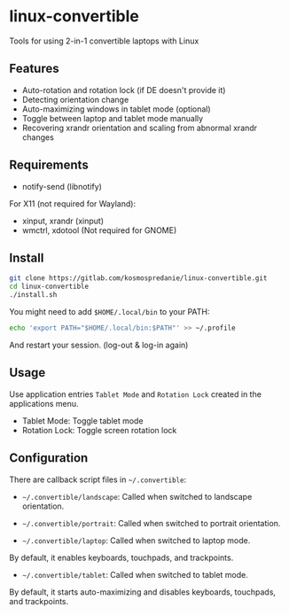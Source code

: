 # linux-convertible

Tools for using 2-in-1 convertible laptops with Linux

## Features

- Auto-rotation and rotation lock (if DE doesn't provide it)
- Detecting orientation change
- Auto-maximizing windows in tablet mode (optional)
- Toggle between laptop and tablet mode manually
- Recovering xrandr orientation and scaling from abnormal xrandr changes

## Requirements

- notify-send (libnotify)

For X11 (not required for Wayland):

- xinput, xrandr (xinput)
- wmctrl, xdotool (Not required for GNOME)

## Install

```sh
git clone https://gitlab.com/kosmospredanie/linux-convertible.git
cd linux-convertible
./install.sh
```

You might need to add `$HOME/.local/bin` to your PATH:

```sh
echo 'export PATH="$HOME/.local/bin:$PATH"' >> ~/.profile
```

And restart your session. (log-out & log-in again)

## Usage

Use application entries `Tablet Mode` and `Rotation Lock` created in the
applications menu.

- Tablet Mode: Toggle tablet mode
- Rotation Lock: Toggle screen rotation lock

## Configuration

There are callback script files in `~/.convertible`:

- `~/.convertible/landscape`: Called when switched to landscape orientation.

- `~/.convertible/portrait`: Called when switched to portrait orientation.

- `~/.convertible/laptop`: Called when switched to laptop mode.

By default, it enables keyboards, touchpads, and trackpoints.

- `~/.convertible/tablet`: Called when switched to tablet mode.

By default, it starts auto-maximizing and disables keyboards, touchpads, and
trackpoints.

